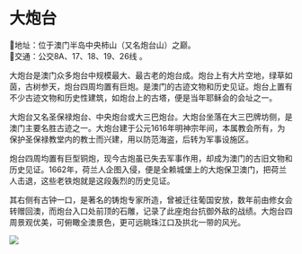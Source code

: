 # 大炮台  
📍地址：位于澳门半岛中央柿山（又名炮台山）之巅。  
🚌交通：公交8A、17、18、19、26线 。  

大炮台是澳门众多炮台中规模最大、最古老的炮台成。炮台上有大片空地，绿草如茵，古树参天，炮台四周均置有巨炮。是澳门的古迹文物和历史见证。炮台上置有不少古迹文物和历史性建筑，如炮台上的古塔，便是当年耶稣会的会址之一。  

大炮台又名圣保禄炮台、中央炮台或大三巴炮台。大炮台坐落在大三巴牌坊侧，是澳门主要名胜古迹之一。大炮台建于公元1616年明神宗年间，本属教会所有，为保护圣保禄教堂内的教士而兴建，用以防范海盗，后转为军事设施区。  

炮台四周均置有巨型铜炮，现今古炮虽已失去军事作用，却成为澳门的古旧文物和历史见证。1662年，荷兰人企图入侵，便是全赖城堡上的大炮保卫澳门，把荷兰人击退，这些老铁炮就是这段轰烈的历史见证。  

其右侧有古钟一口，是著名的铸炮专家所造，曾被迁往葡国安放，数年前由修女会转赠回澳，而炮台入口处前顶的石雕，记录了此座炮台抗御外敌的战绩。大炮台四周景观优美，可俯瞰全澳景色，更可远眺珠江口及拱北一带的风光。  

![](https://raw.gitmirror.com/szqq0512/Pic/main/img/202201212105955.png)  

